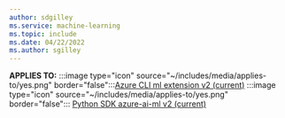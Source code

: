 ```yaml
---
author: sdgilley
ms.service: machine-learning
ms.topic: include
ms.date: 04/22/2022
ms.author: sgilley
---
```


**APPLIES TO:**
:::image type="icon" source="~/includes/media/applies-to/yes.png"  border="false":::[Azure CLI ml extension v2 (current)](../how-to-configure-cli.md)
:::image type="icon" source="~/includes/media/applies-to/yes.png" border="false"::: [Python SDK azure-ai-ml v2 (current)](https://aka.ms/sdk-v2-install)